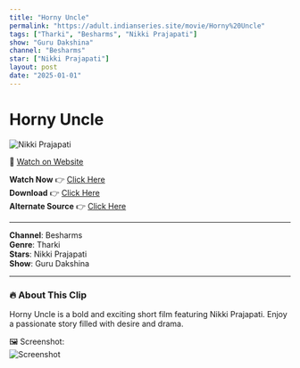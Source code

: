 ```yaml
---
title: "Horny Uncle"
permalink: "https://adult.indianseries.site/movie/Horny%20Uncle"
tags: ["Tharki", "Besharms", "Nikki Prajapati"]
show: "Guru Dakshina"
channel: "Besharms"
star: ["Nikki Prajapati"]
layout: post
date: "2025-01-01"
---
```


# Horny Uncle

![Nikki Prajapati](https://shorts.desisins.com/wp-content/uploads/2024/02/Guru-Dakshina-Besharams-Nikki-Prajapati-DesiSins.com_.jpg)

🔗 [Watch on Website](https://adult.indianseries.site/movie/Horny%20Uncle)

**Watch Now** 👉 [Click Here](https://adult.indianseries.site/movie/Horny%20Uncle)  
**Download** 👉 [Click Here](https://adult.indianseries.site/movie/Horny%20Uncle)  
**Alternate Source** 👉 [Click Here](https://adult.indianseries.site/movie/Horny%20Uncle)

---

**Channel**: Besharms  
**Genre**: Tharki  
**Stars**: Nikki Prajapati  
**Show**: Guru Dakshina

---

### 🔥 About This Clip

Horny Uncle is a bold and exciting short film featuring Nikki Prajapati. Enjoy a passionate story filled with desire and drama.
 
🖼️ Screenshot:  
![Screenshot](https://shorts.desisins.com/wp-content/uploads/2024/02/Guru-Dakshina-Besharams-Nikki-Prajapati-DesiSins.com_.jpg)
